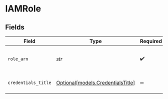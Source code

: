 # IAMRole


## Fields

| Field                                                              | Type                                                               | Required                                                           | Description                                                        |
| ------------------------------------------------------------------ | ------------------------------------------------------------------ | ------------------------------------------------------------------ | ------------------------------------------------------------------ |
| `role_arn`                                                         | *str*                                                              | :heavy_check_mark:                                                 | Will assume this role to write data to s3                          |
| `credentials_title`                                                | [Optional[models.CredentialsTitle]](../models/credentialstitle.md) | :heavy_minus_sign:                                                 | Name of the credentials                                            |